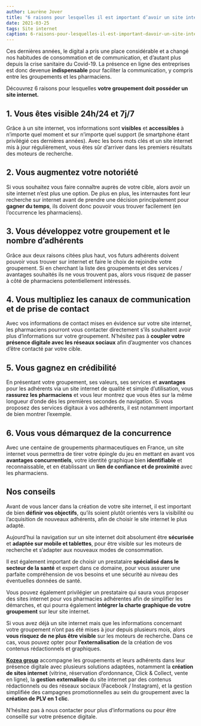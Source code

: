 ```yaml
---
author: Laurène Jover
title: "6 raisons pour lesquelles il est important d’avoir un site internet pour votre groupement de pharmacies"
date: 2021-03-25
tags: Site internet
caption: 6-raisons-pour-lesquelles-il-est-important-davoir-un-site-internet-pour-votre-groupement-de-pharmacies.webp
---
```


Ces dernières années, le digital a pris une place considérable et a changé nos habitudes de consommation et de communication, et d’autant plus depuis la crise sanitaire du Covid-19. La présence en ligne des entreprises est donc devenue
**indispensable**
pour faciliter la communication, y compris entre les groupements et les pharmaciens.

Découvrez 6 raisons pour lesquelles
**votre groupement doit**
**posséder un site internet.**

## 1. **Vous êtes visible 24h/24 et 7j/7**

Grâce à un site internet, vos informations sont
**visibles**
et
**accessibles**
à n’importe quel moment et sur n’importe quel support (le smartphone étant privilégié ces dernières années). Avec les bons mots clés et un site internet mis à jour régulièrement, vous êtes sûr d’arriver dans les premiers résultats des moteurs de recherche.

## 2. **Vous augmentez votre notoriété**

Si vous souhaitez vous faire connaître auprès de votre cible, alors avoir un site internet n’est plus une option. De plus en plus, les internautes font leur recherche sur internet avant de prendre une décision principalement pour
**gagner du temps**, ils doivent donc pouvoir vous trouver facilement (en l’occurrence les pharmaciens).

## 3. **Vous développez votre groupement et le nombre d’adhérents**

Grâce aux deux raisons citées plus haut, vos futurs adhérents doivent pouvoir vous trouver sur internet et faire le choix de rejoindre votre groupement. Si en cherchant la liste des groupements et des services / avantages souhaités ils ne vous trouvent pas, alors vous risquez de passer à côté de pharmaciens potentiellement intéressés.

## 4. **Vous multipliez les canaux de communication et de prise de contact**

Avec vos informations de contact mises en évidence sur votre site internet, les pharmaciens pourront vous contacter directement s’ils souhaitent avoir plus d’informations sur votre groupement. N’hésitez pas à
**coupler votre présence digitale avec les réseaux sociaux**
afin d’augmenter vos chances d’être contacté par votre cible.

## 5. **Vous gagnez en crédibilité**

En présentant votre groupement, ses valeurs, ses services et
**avantages**
pour les adhérents via un site internet de qualité et simple d’utilisation, vous
**rassurez**
**les pharmaciens**
et vous leur montrez que vous êtes sur la même longueur d’onde dès les premières secondes de navigation. Si vous proposez des services digitaux à vos adhérents, il est notamment important de bien montrer l’exemple.

## 6. **Vous vous démarquez de la concurrence**

Avec une centaine de groupements pharmaceutiques en France, un site internet vous permettra de tirer votre épingle du jeu en mettant en avant vos
**avantages concurrentiels**, votre identité graphique bien
**identifiable**
et reconnaissable, et en établissant un
**lien de confiance et de proximité**
avec les pharmaciens.

## **Nos conseils**

Avant de vous lancer dans la création de votre site internet, il est important de bien
**définir vos objectifs**, qu’ils soient plutôt orientés vers la visibilité ou l’acquisition de nouveaux adhérents, afin de choisir le site internet le plus adapté.

Aujourd’hui la navigation sur un site internet doit absolument être
**sécurisée**
et
**adaptée sur mobile et tablettes**, pour être visible sur les moteurs de recherche et s’adapter aux nouveaux modes de consommation.

Il est également important de choisir un prestataire
**spécialisé dans le secteur de la santé**
et expert dans ce domaine, pour vous assurer une parfaite compréhension de vos besoins et une sécurité au niveau des éventuelles données de santé.

Vous pouvez également privilégier un prestataire qui saura vous proposer des sites internet pour vos pharmacies adhérentes afin de simplifier les démarches, et qui pourra également
**intégrer la charte graphique de votre groupement**
sur leur site internet.

Si vous avez déjà un site internet mais que les informations concernant votre groupement n’ont pas été mises à jour depuis plusieurs mois, alors
**vous risquez de ne plus être visible**
sur les moteurs de recherche. Dans ce cas, vous pouvez opter pour
**l’externalisation**
de la création de vos contenus rédactionnels et graphiques.

[**Kozea group**](http://kozea.fr)
accompagne les groupements et leurs adhérents dans leur présence digitale avec plusieurs solutions adaptées, notamment la
**création de sites internet**
(vitrine, réservation d’ordonnance, Click & Collect, vente en ligne), la
**gestion externalisée**
du site internet par des contenus rédactionnels ou des réseaux sociaux (Facebook / Instagram), et la gestion simplifiée des campagnes promotionnelles au sein du groupement avec la
**création de PLV en 1 clic**.

N’hésitez pas à nous contacter pour plus d’informations ou pour être conseillé sur votre présence digitale.
